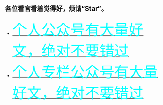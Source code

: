 ## 各位看官看着觉得好，烦请“Star”。
- [<font color=#00ffff size=9>个人公众号有大量好文，绝对不要错过</font> ](https://my.oschina.net/wangen2009/)
- [<font color=#00ffff size=9>个人专栏公众号有大量好文，绝对不要错过</font> ](https://blog.csdn.net/wangen2010/)



